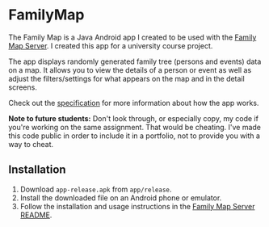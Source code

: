 # FamilyMap

The Family Map is a Java Android app I created to be used with the [Family Map Server](https://github.com/jasonccox/FamilyMapServer). I created this app for a university course project.

The app displays randomly generated family tree (persons and events) data on a map. It allows you to view the details of a person or event as well as adjust the filters/settings for what appears on the map and in the detail screens.

Check out the [specification](https://github.com/jasonccox/FamilyMap/blob/master/FamilyMapClientSpecification.pdf) for more information about how the app works.

**Note to future students:** Don't look through, or especially copy, my code if you're working on the same assignment. That would be cheating. I've made this code public in order to include it in a portfolio, not to provide you with a way to cheat.

## Installation

1. Download `app-release.apk` from `app/release`.
2. Install the downloaded file on an Android phone or emulator.
3. Follow the installation and usage instructions in the [Family Map Server README](https://github.com/jasonccox/FamilyMapServer/blob/master/README.md).
